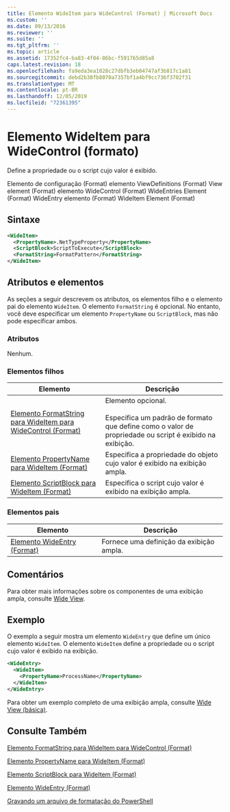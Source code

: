 ```yaml
---
title: Elemento WideItem para WideControl (Format) | Microsoft Docs
ms.custom: ''
ms.date: 09/13/2016
ms.reviewer: ''
ms.suite: ''
ms.tgt_pltfrm: ''
ms.topic: article
ms.assetid: 17352fc4-ba83-4f04-86bc-f591765d85a8
caps.latest.revision: 18
ms.openlocfilehash: fa9eda3ea1028c27dbfb3eb04747af3b817c1a81
ms.sourcegitcommit: debd2b38fb8070a7357bf1a4bf9cc736f3702f31
ms.translationtype: MT
ms.contentlocale: pt-BR
ms.lasthandoff: 12/05/2019
ms.locfileid: "72361395"
---
```

# <a name="wideitem-element-for-widecontrol-format"></a>Elemento WideItem para WideControl (formato)

Define a propriedade ou o script cujo valor é exibido.

Elemento de configuração (Format) elemento ViewDefinitions (Format) View element (Format) elemento WideControl (Format) WideEntries Element (Format) WideEntry elemento (Format) WideItem Element (Format)

## <a name="syntax"></a>Sintaxe

```xml
<WideItem>
  <PropertyName>.NetTypeProperty</PropertyName>
  <ScriptBlock>ScriptToExecute</ScriptBlock>
  <FormatString>FormatPattern</FormatString>
</WideItem>
```

## <a name="attributes-and-elements"></a>Atributos e elementos

As seções a seguir descrevem os atributos, os elementos filho e o elemento pai do elemento `WideItem`. O elemento `FormatString` é opcional. No entanto, você deve especificar um elemento `PropertyName` ou `ScriptBlock`, mas não pode especificar ambos.

### <a name="attributes"></a>Atributos

Nenhum.

### <a name="child-elements"></a>Elementos filhos

|Elemento|Descrição|
|-------------|-----------------|
|[Elemento FormatString para WideItem para WideControl (Format)](./formatstring-element-for-wideitem-for-widecontrol-format.md)|Elemento opcional.<br /><br /> Especifica um padrão de formato que define como o valor de propriedade ou script é exibido na exibição.|
|[Elemento PropertyName para WideItem (Format)](./propertyname-element-for-wideitem-for-widecontrol-format.md)|Especifica a propriedade do objeto cujo valor é exibido na exibição ampla.|
|[Elemento ScriptBlock para WideItem (Format)](./scriptblock-element-for-wideitem-for-widecontrol-format.md)|Especifica o script cujo valor é exibido na exibição ampla.|

### <a name="parent-elements"></a>Elementos pais

|Elemento|Descrição|
|-------------|-----------------|
|[Elemento WideEntry (Format)](./wideentry-element-for-widecontrol-format.md)|Fornece uma definição da exibição ampla.|

## <a name="remarks"></a>Comentários

Para obter mais informações sobre os componentes de uma exibição ampla, consulte [Wide View](./creating-a-wide-view.md).

## <a name="example"></a>Exemplo

O exemplo a seguir mostra um elemento `WideEntry` que define um único elemento `WideItem`. O elemento `WideItem` define a propriedade ou o script cujo valor é exibido na exibição.

```xml
<WideEntry>
  <WideItem>
    <PropertyName>ProcessName</PropertyName>
  </WideItem>
</WideEntry>
```

Para obter um exemplo completo de uma exibição ampla, consulte [Wide View (básica)](./wide-view-basic.md).

## <a name="see-also"></a>Consulte Também

[Elemento FormatString para WideItem para WideControl (Format)](./formatstring-element-for-wideitem-for-widecontrol-format.md)

[Elemento PropertyName para WideItem (Format)](./propertyname-element-for-wideitem-for-widecontrol-format.md)

[Elemento ScriptBlock para WideItem (Format)](./scriptblock-element-for-wideitem-for-widecontrol-format.md)

[Elemento WideEntry (Format)](./wideentry-element-for-widecontrol-format.md)

[Gravando um arquivo de formatação do PowerShell](./writing-a-powershell-formatting-file.md)

